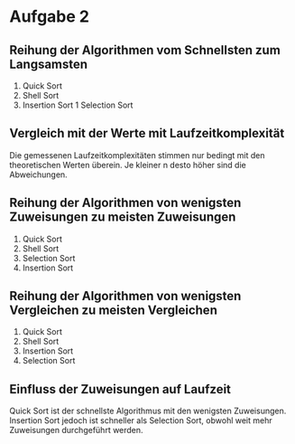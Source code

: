 # Aufgabe 2

## Reihung der Algorithmen vom Schnellsten zum Langsamsten

1. Quick Sort
1. Shell Sort
1. Insertion Sort
1 Selection Sort

## Vergleich mit der Werte mit Laufzeitkomplexität

Die gemessenen Laufzeitkomplexitäten stimmen nur bedingt mit den theoretischen Werten überein.
Je kleiner n desto höher sind die Abweichungen.

## Reihung der Algorithmen von wenigsten Zuweisungen zu meisten Zuweisungen

1. Quick Sort
1. Shell Sort
1. Selection Sort
1. Insertion Sort

## Reihung der Algorithmen von wenigsten Vergleichen zu meisten Vergleichen

1. Quick Sort
1. Shell Sort
1. Insertion Sort
1. Selection Sort

## Einfluss der Zuweisungen auf Laufzeit

Quick Sort ist der schnellste Algorithmus mit den wenigsten Zuweisungen.
Insertion Sort jedoch ist schneller als Selection Sort, obwohl weit mehr Zuweisungen durchgeführt werden.